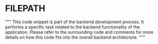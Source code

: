 # FILEPATH

"""
This code snippet is part of the backend development process. It performs a specific task related to the backend functionality of the application. 
Please refer to the surrounding code and comments for more details on how this code fits into the overall backend architecture.
"""

